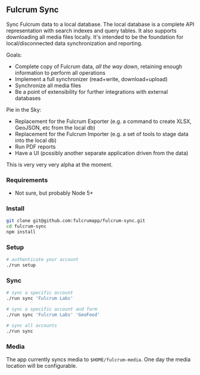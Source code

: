 ## Fulcrum Sync

Sync Fulcrum data to a local database. The local database is a complete API representation with search indexes and
query tables. It also supports downloading all media files locally. It's intended to be the foundation for local/disconnected data synchronization and reporting.

Goals:

* Complete copy of Fulcrum data, _all the way down_, retaining enough information to perform all operations
* Implement a full synchronizer (read+write, download+upload)
* Synchronize all media files
* Be a point of extensibility for further integrations with external databases

Pie in the Sky:

* Replacement for the Fulcrum Exporter (e.g. a command to create XLSX, GeoJSON, etc from the local db)
* Replacement for the Fulcrum Importer (e.g. a set of tools to stage data into the local db)
* Run PDF reports
* Have a UI (possibly another separate application driven from the data)

This is very very very alpha at the moment.

### Requirements

* Not sure, but probably Node 5+

### Install

```sh
git clone git@github.com:fulcrumapp/fulcrum-sync.git
cd fulcrum-sync
npm install
```

### Setup

```sh
# authenticate your account
./run setup
```

### Sync

```sh
# sync a specific account
./run sync 'Fulcrum Labs'

# sync a specific account and form
./run sync 'Fulcrum Labs' 'GeoFood'

# sync all accounts
./run sync
```

### Media

The app currently syncs media to `$HOME/fulcrum-media`. One day the media location will be configurable.
